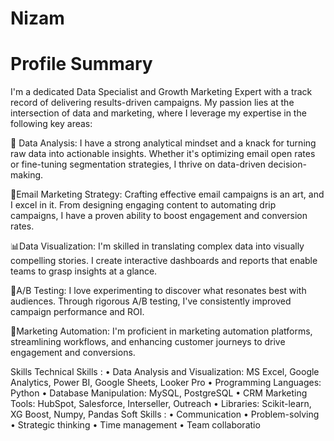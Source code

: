 # Nizam
# Profile Summary
I'm a dedicated Data Specialist and Growth Marketing Expert with a track record of delivering results-driven campaigns. My passion lies at the intersection of data and marketing, where I leverage my expertise in the following key areas:

📑 Data Analysis: I have a strong analytical mindset and a knack for turning raw data into actionable insights. Whether it's optimizing email open rates or fine-tuning segmentation strategies, I thrive on data-driven decision-making.

📧Email Marketing Strategy: Crafting effective email campaigns is an art, and I excel in it. From designing engaging content to automating drip campaigns, I have a proven ability to boost engagement and conversion rates.

📊Data Visualization: I'm skilled in translating complex data into visually compelling stories. I create interactive dashboards and reports that enable teams to grasp insights at a glance.

🎯A/B Testing: I love experimenting to discover what resonates best with audiences. Through rigorous A/B testing, I've consistently improved campaign performance and ROI.

🤖Marketing Automation: I'm proficient in marketing automation platforms, streamlining workflows, and enhancing customer journeys to drive engagement and conversions.

Skills
Technical Skills :
 • Data Analysis and Visualization: MS Excel, Google Analytics, Power BI, Google Sheets, Looker Pro
 • Programming Languages: Python
 • Database Manipulation: MySQL, PostgreSQL
 • CRM Marketing Tools: HubSpot, Salesforce, Interseller, Outreach
 • Libraries: Scikit-learn, XG Boost, Numpy, Pandas
 Soft Skills :
 • Communication
 • Problem-solving
 • Strategic thinking
 • Time management
 • Team collaboratio
